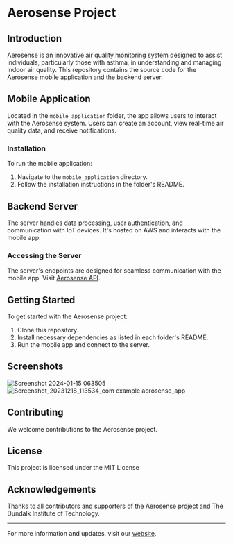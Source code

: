 # Aerosense Project

## Introduction
Aerosense is an innovative air quality monitoring system designed to assist individuals, particularly those with asthma, in understanding and managing indoor air quality. This repository contains the source code for the Aerosense mobile application and the backend server.

## Mobile Application
Located in the `mobile_application` folder, the app allows users to interact with the Aerosense system. Users can create an account, view real-time air quality data, and receive notifications.

### Installation
To run the mobile application:
1. Navigate to the `mobile_application` directory.
2. Follow the installation instructions in the folder's README.

## Backend Server
The server handles data processing, user authentication, and communication with IoT devices. It's hosted on AWS and interacts with the mobile app.

### Accessing the Server
The server's endpoints are designed for seamless communication with the mobile app. Visit [Aerosense API](https://www.aerosense.life).

## Getting Started
To get started with the Aerosense project:
1. Clone this repository.
2. Install necessary dependencies as listed in each folder's README.
3. Run the mobile app and connect to the server.

## Screenshots
![Screenshot 2024-01-15 063505](https://github.com/PatrickOrjieh/air-quality-monitor/assets/114187312/f3cf89b2-a8e6-4f6a-a7fc-9395ee1b745e)
![Screenshot_20231218_113534_com example aerosense_app](https://github.com/PatrickOrjieh/air-quality-monitor/assets/114187312/d3a35270-cb5e-45a7-9201-aa7d32c732c2)

## Contributing
We welcome contributions to the Aerosense project.

## License
This project is licensed under the MIT License

## Acknowledgements
Thanks to all contributors and supporters of the Aerosense project and The Dundalk Institute of Technology.

---

For more information and updates, visit our [website](https://www.aerosense.life).
